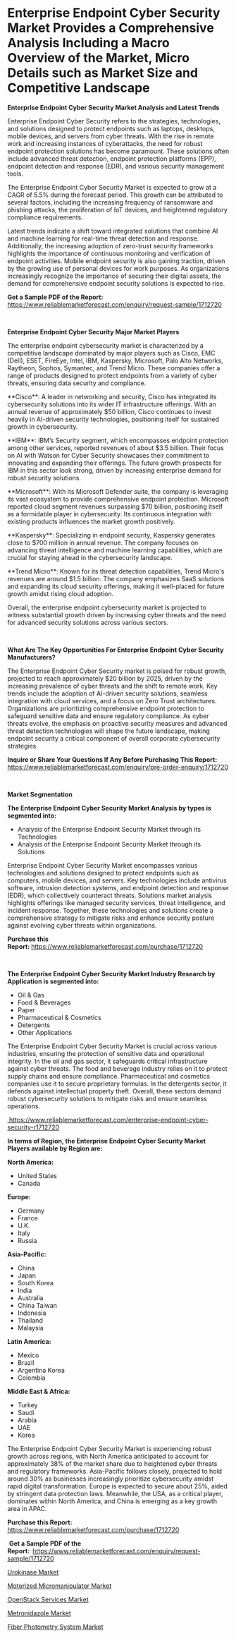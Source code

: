 <p><h1>Enterprise Endpoint Cyber Security Market Provides a Comprehensive Analysis Including a Macro Overview of the Market, Micro Details such as Market Size and Competitive Landscape</h1></p><p><strong>Enterprise Endpoint Cyber Security Market Analysis and Latest Trends</strong></p>
<p><p>Enterprise Endpoint Cyber Security refers to the strategies, technologies, and solutions designed to protect endpoints such as laptops, desktops, mobile devices, and servers from cyber threats. With the rise in remote work and increasing instances of cyberattacks, the need for robust endpoint protection solutions has become paramount. These solutions often include advanced threat detection, endpoint protection platforms (EPP), endpoint detection and response (EDR), and various security management tools.</p><p>The Enterprise Endpoint Cyber Security Market is expected to grow at a CAGR of 5.5% during the forecast period. This growth can be attributed to several factors, including the increasing frequency of ransomware and phishing attacks, the proliferation of IoT devices, and heightened regulatory compliance requirements. </p><p>Latest trends indicate a shift toward integrated solutions that combine AI and machine learning for real-time threat detection and response. Additionally, the increasing adoption of zero-trust security frameworks highlights the importance of continuous monitoring and verification of endpoint activities. Mobile endpoint security is also gaining traction, driven by the growing use of personal devices for work purposes. As organizations increasingly recognize the importance of securing their digital assets, the demand for comprehensive endpoint security solutions is expected to rise.</p></p>
<p><strong>Get a Sample PDF of the Report:&nbsp;</strong> <a href="https://www.reliablemarketforecast.com/enquiry/request-sample/1712720?utm_campaign=1159&utm_medium=2&utm_source=Github&utm_content=ia&utm_term=22102024&utm_id=enterprise-endpoint-cyber-security">https://www.reliablemarketforecast.com/enquiry/request-sample/1712720</a></p>
<p>&nbsp;</p>
<p><strong>Enterprise Endpoint Cyber Security Major Market Players</strong></p>
<p><p>The enterprise endpoint cybersecurity market is characterized by a competitive landscape dominated by major players such as Cisco, EMC (Dell), ESET, FireEye, Intel, IBM, Kaspersky, Microsoft, Palo Alto Networks, Raytheon, Sophos, Symantec, and Trend Micro. These companies offer a range of products designed to protect endpoints from a variety of cyber threats, ensuring data security and compliance.</p><p>**Cisco**: A leader in networking and security, Cisco has integrated its cybersecurity solutions into its wider IT infrastructure offerings. With an annual revenue of approximately $50 billion, Cisco continues to invest heavily in AI-driven security technologies, positioning itself for sustained growth in cybersecurity.</p><p>**IBM**: IBM’s Security segment, which encompasses endpoint protection among other services, reported revenues of about $3.5 billion. Their focus on AI with Watson for Cyber Security showcases their commitment to innovating and expanding their offerings. The future growth prospects for IBM in this sector look strong, driven by increasing enterprise demand for robust security solutions.</p><p>**Microsoft**: With its Microsoft Defender suite, the company is leveraging its vast ecosystem to provide comprehensive endpoint protection. Microsoft reported cloud segment revenues surpassing $70 billion, positioning itself as a formidable player in cybersecurity. Its continuous integration with existing products influences the market growth positively.</p><p>**Kaspersky**: Specializing in endpoint security, Kaspersky generates close to $700 million in annual revenue. The company focuses on advancing threat intelligence and machine learning capabilities, which are crucial for staying ahead in the cybersecurity landscape.</p><p>**Trend Micro**: Known for its threat detection capabilities, Trend Micro's revenues are around $1.5 billion. The company emphasizes SaaS solutions and expanding its cloud security offerings, making it well-placed for future growth amidst rising cloud adoption.</p><p>Overall, the enterprise endpoint cybersecurity market is projected to witness substantial growth driven by increasing cyber threats and the need for advanced security solutions across various sectors.</p></p>
<p>&nbsp;</p>
<p><strong>What Are The Key Opportunities For Enterprise Endpoint Cyber Security Manufacturers?</strong></p>
<p><p>The Enterprise Endpoint Cyber Security market is poised for robust growth, projected to reach approximately $20 billion by 2025, driven by the increasing prevalence of cyber threats and the shift to remote work. Key trends include the adoption of AI-driven security solutions, seamless integration with cloud services, and a focus on Zero Trust architectures. Organizations are prioritizing comprehensive endpoint protection to safeguard sensitive data and ensure regulatory compliance. As cyber threats evolve, the emphasis on proactive security measures and advanced threat detection technologies will shape the future landscape, making endpoint security a critical component of overall corporate cybersecurity strategies.</p></p>
<p><strong>Inquire or Share Your Questions If Any Before Purchasing This Report:</strong> <a href="https://www.reliablemarketforecast.com/enquiry/pre-order-enquiry/1712720?utm_campaign=1159&utm_medium=2&utm_source=Github&utm_content=ia&utm_term=22102024&utm_id=enterprise-endpoint-cyber-security">https://www.reliablemarketforecast.com/enquiry/pre-order-enquiry/1712720</a></p>
<p>&nbsp;</p>
<p><strong>Market Segmentation</strong></p>
<p><strong>The Enterprise Endpoint Cyber Security Market Analysis by types is segmented into:</strong></p>
<p><ul><li>Analysis of the Enterprise Endpoint Security Market through its Technologies</li><li>Analysis of the Enterprise Endpoint Security Market through its Solutions</li></ul></p>
<p><p>Enterprise Endpoint Cyber Security Market encompasses various technologies and solutions designed to protect endpoints such as computers, mobile devices, and servers. Key technologies include antivirus software, intrusion detection systems, and endpoint detection and response (EDR), which collectively counteract threats. Solutions market analysis highlights offerings like managed security services, threat intelligence, and incident response. Together, these technologies and solutions create a comprehensive strategy to mitigate risks and enhance security posture against evolving cyber threats within organizations.</p></p>
<p><strong>Purchase this Report:&nbsp;</strong><a href="https://www.reliablemarketforecast.com/purchase/1712720?utm_campaign=1159&utm_medium=2&utm_source=Github&utm_content=ia&utm_term=22102024&utm_id=enterprise-endpoint-cyber-security">https://www.reliablemarketforecast.com/purchase/1712720</a></p>
<p>&nbsp;</p>
<p><strong>The Enterprise Endpoint Cyber Security Market Industry Research by Application is segmented into:</strong></p>
<p><ul><li>Oil & Gas</li><li>Food & Beverages</li><li>Paper</li><li>Pharmaceutical & Cosmetics</li><li>Detergents</li><li>Other Applications</li></ul></p>
<p><p>The Enterprise Endpoint Cyber Security Market is crucial across various industries, ensuring the protection of sensitive data and operational integrity. In the oil and gas sector, it safeguards critical infrastructure against cyber threats. The food and beverage industry relies on it to protect supply chains and ensure compliance. Pharmaceutical and cosmetics companies use it to secure proprietary formulas. In the detergents sector, it defends against intellectual property theft. Overall, these sectors demand robust cybersecurity solutions to mitigate risks and ensure seamless operations.</p></p>
<p><a href="https://www.reliablemarketforecast.com/enterprise-endpoint-cyber-security-r1712720?utm_campaign=1159&utm_medium=2&utm_source=Github&utm_content=ia&utm_term=22102024&utm_id=enterprise-endpoint-cyber-security">&nbsp;https://www.reliablemarketforecast.com/enterprise-endpoint-cyber-security-r1712720</a></p>
<p><strong>In terms of Region, the Enterprise Endpoint Cyber Security Market Players available by Region are:</strong></p>
<p>
    <p> <strong> North America: </strong>
        <ul>
            <li>United States</li>
            <li>Canada</li>
        </ul>
        </p> 
    <p> <strong> Europe: </strong>
        <ul>
            <li>Germany</li>
            <li>France</li>
            <li>U.K.</li>
            <li>Italy</li>
            <li>Russia</li>
        </ul>
        </p> 
    <p> <strong> Asia-Pacific: </strong>
        <ul>
            <li>China</li>
            <li>Japan</li>
            <li>South Korea</li>
            <li>India</li>
            <li>Australia</li>
            <li>China Taiwan</li>
            <li>Indonesia</li>
            <li>Thailand</li>
            <li>Malaysia</li>
        </ul>
        </p> 
    <p> <strong> Latin America: </strong>
        <ul>
            <li>Mexico</li>
            <li>Brazil</li>
            <li>Argentina Korea</li>
            <li>Colombia</li>
        </ul>
        </p> 
    <p> <strong> Middle East & Africa: </strong>
        <ul>
            <li>Turkey</li>
            <li>Saudi</li>
            <li>Arabia</li>
            <li>UAE</li>
            <li>Korea</li>
        </ul>
    </p>
    </p>
<p><p>The Enterprise Endpoint Cyber Security Market is experiencing robust growth across regions, with North America anticipated to account for approximately 38% of the market share due to heightened cyber threats and regulatory frameworks. Asia-Pacific follows closely, projected to hold around 30% as businesses increasingly prioritize cybersecurity amidst rapid digital transformation. Europe is expected to secure about 25%, aided by stringent data protection laws. Meanwhile, the USA, as a critical player, dominates within North America, and China is emerging as a key growth area in APAC.</p></p>
<p><strong>Purchase this Report: </strong><a href="https://www.reliablemarketforecast.com/purchase/1712720?utm_campaign=1159&utm_medium=2&utm_source=Github&utm_content=ia&utm_term=22102024&utm_id=enterprise-endpoint-cyber-security">https://www.reliablemarketforecast.com/purchase/1712720</a></p>
<p>&nbsp;<strong>Get a Sample PDF of the Report:&nbsp;&nbsp;</strong><a href="https://www.reliablemarketforecast.com/enquiry/request-sample/1712720?utm_campaign=1159&utm_medium=2&utm_source=Github&utm_content=ia&utm_term=22102024&utm_id=enterprise-endpoint-cyber-security">https://www.reliablemarketforecast.com/enquiry/request-sample/1712720</a></p>
<p><strong></strong></p>
<p><p><a href="https://www.linkedin.com/pulse/consumer-behavior-shifts-urokinase-market-demand-analysis-jwyff?utm_campaign=1159&utm_medium=2&utm_source=Github&utm_content=ia&utm_term=22102024&utm_id=enterprise-endpoint-cyber-security">Urokinase Market</a></p><p><a href="https://issuu.com/reportprime-2/docs/motorized-micromanipulator-market-s_7de8e2a36ae220?utm_campaign=1159&utm_medium=2&utm_source=Github&utm_content=ia&utm_term=22102024&utm_id=enterprise-endpoint-cyber-security">Motorized Micromanipulator Market</a></p><p><a href="https://github.com/mickahmaland/Market-Research-Report-List-1/blob/main/openstack-services-market.md?utm_campaign=1159&utm_medium=2&utm_source=Github&utm_content=ia&utm_term=22102024&utm_id=enterprise-endpoint-cyber-security">OpenStack Services Market</a></p><p><a href="https://www.linkedin.com/pulse/future-ready-strategic-insights-global-metronidazole-market-ytjgf?utm_campaign=1159&utm_medium=2&utm_source=Github&utm_content=ia&utm_term=22102024&utm_id=enterprise-endpoint-cyber-security">Metronidazole Market</a></p><p><a href="https://issuu.com/reportprime-2/docs/fiber-photometry-system-market-size_d0b6a45212a30d?utm_campaign=1159&utm_medium=2&utm_source=Github&utm_content=ia&utm_term=22102024&utm_id=enterprise-endpoint-cyber-security">Fiber Photometry System Market</a></p></p>